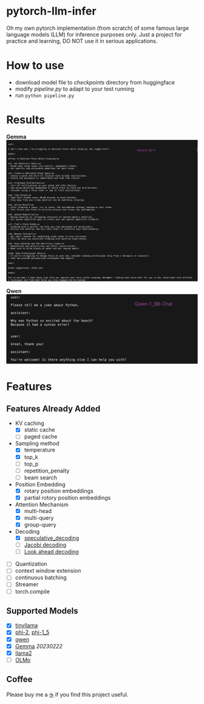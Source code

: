# pytorch-llm-infer

Oh my own pytorch implementation (from scratch) of some famous large language models (LLM) for inference purposes only. Just a project for practice and learning, DO NOT use it in serious applications.

# How to use

- download model file to *checkpoints* directory from huggingface
- modify *pipeline.py* to adapt to your test running
- run `python pipeline.py`

# Results

**Gemma**
![](./imgs/gemma-2b-it.png)

**Qwen**
![](./imgs/qwen-1_8b-chat.png)

# Features

##  Features Already Added

- KV caching
    - [x] static cache
    - [ ] paged cache
- Sampling method
    - [x] temperature
    - [x] top_k
    - [ ] top_p
    - [ ] repetition_penalty
    - [ ] beam search
- Position Embedding
    - [x] rotary position embeddings
    - [x] partial rotory position embeddings
- Attention Mechanism
    - [x] multi-head
    - [x] multi-query
    - [x] group-query 
- Decoding
    - [x] [speculative_decoding](https://github.com/jzhang38/TinyLlama/blob/main/speculative_decoding/instruct_hf_assisted_decoding.py)
    - [ ] [Jacobi decoding]()
    - [ ] [Look ahead decoding]()
- [ ] Quantization
- [ ] context window extension 
- [ ] continuous batching
- [ ] Streamer
- [ ] torch.compile

## Supported Models

- [x] [tinyllama](https://huggingface.co/TinyLlama/TinyLlama-1.1B-Chat-v1.0)
- [x] [phi-2](https://huggingface.co/microsoft/phi-2), [phi-1_5](https://huggingface.co/microsoft/phi-1_5)
- [x] [qwen](https://huggingface.co/Qwen)
- [x] [Gemma](https://huggingface.co/google/gemma-2b-it) *20230222*
- [x] [llama2](https://huggingface.co/meta-llama)
- [ ] [OLMo](https://huggingface.co/allenai/OLMo-1B)

## Coffee

Please buy me a [:coffee:](https://ko-fi.com/excitingme) if you find this project useful. 
